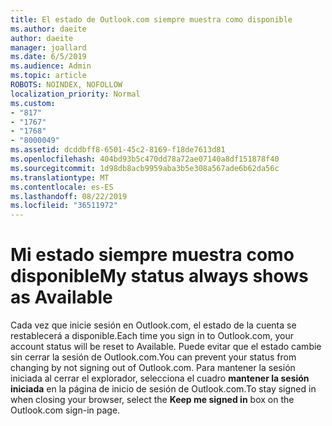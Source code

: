 ```yaml
---
title: El estado de Outlook.com siempre muestra como disponible
ms.author: daeite
author: daeite
manager: joallard
ms.date: 6/5/2019
ms.audience: Admin
ms.topic: article
ROBOTS: NOINDEX, NOFOLLOW
localization_priority: Normal
ms.custom:
- "817"
- "1767"
- "1768"
- "8000049"
ms.assetid: dcddbff8-6501-45c2-8169-f18de7613d81
ms.openlocfilehash: 404bd93b5c470dd78a72ae07140a8df151878f40
ms.sourcegitcommit: 1d98db8acb9959aba3b5e308a567ade6b62da56c
ms.translationtype: MT
ms.contentlocale: es-ES
ms.lasthandoff: 08/22/2019
ms.locfileid: "36511972"
---
```

# <a name="my-status-always-shows-as-available"></a><span data-ttu-id="06a80-102">Mi estado siempre muestra como disponible</span><span class="sxs-lookup"><span data-stu-id="06a80-102">My status always shows as Available</span></span>

<span data-ttu-id="06a80-103">Cada vez que inicie sesión en Outlook.com, el estado de la cuenta se restablecerá a disponible.</span><span class="sxs-lookup"><span data-stu-id="06a80-103">Each time you sign in to Outlook.com, your account status will be reset to Available.</span></span> <span data-ttu-id="06a80-104">Puede evitar que el estado cambie sin cerrar la sesión de Outlook.com.</span><span class="sxs-lookup"><span data-stu-id="06a80-104">You can prevent your status from changing by not signing out of Outlook.com.</span></span> <span data-ttu-id="06a80-105">Para mantener la sesión iniciada al cerrar el explorador, selecciona el cuadro **mantener la sesión iniciada** en la página de inicio de sesión de Outlook.com.</span><span class="sxs-lookup"><span data-stu-id="06a80-105">To stay signed in when closing your browser, select the **Keep me signed in** box on the Outlook.com sign-in page.</span></span>
